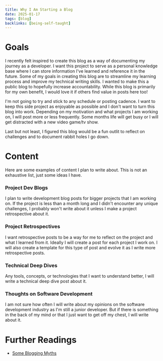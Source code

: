 ```yaml
---
title: Why I Am Starting a Blog
date: 2025-01-17
tags: [blog]
backlinks: [being-self-taught]
---
```


# Goals
I recently felt inspired to create this blog as a way of documenting my journey as a developer. I want this project to serve as a personal knowledge base where I can store information I've learned and reference it in the future. Some of my goals in creating this blog are to streamline my learning process and improve my technical writing skills. I wanted to make this a public blog to hopefully increase accountability. While this blog is primarily for my own benefit, I would love it if others find value in posts here too!

I'm not going to try and stick to any schedule or posting cadence. I want to keep this side project as enjoyable as possible and I don't want to turn this blog into work. Depending on my motivation and what projects I am working on, I will post more or less frequently. Some months life will get busy or I will get distracted with a new video game/tv show.

Last but not least, I figured this blog would be a fun outlit to reflect on challenges and to document rabbit holes I go down.

# Content
Here are some examples of content I plan to write about. This is not an exhaustive list, just some ideas I have.

### Project Dev Blogs
I plan to write development blog posts for bigger projects that I am working on. If the project is less than a month long and I didn't encounter any unique challenges, I probably won't write about it unless I make a project retrospective about it.

### Project Retrospectives
I want retrospective posts to be a way for me to reflect on the project and what I learned from it. Ideally I will create a post for each project I work on. I will also create a template for this type of post and evolve it as I write more retrospective posts.

### Technical Deep Dives
Any tools, concepts, or technologies that I want to understand better, I will write a technical deep dive post about it.

### Thoughts on Software Development
I am not sure how often I will write about my opinions on the software development industry as I'm still a junior developer. But if there is something in the back of my mind or that I just want to get off my chest, I will write about it.

# Further Readings

- [Some Blogging Myths](https://jvns.ca/blog/2023/06/05/some-blogging-myths/)